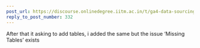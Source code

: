 ```yaml
---
post_url: https://discourse.onlinedegree.iitm.ac.in/t/ga4-data-sourcing-discussion-thread-tds-jan-2025/165959/335
reply_to_post_number: 332
---
```

After that it asking to add tables, i added the same but the issue ‘Missing Tables’ exists